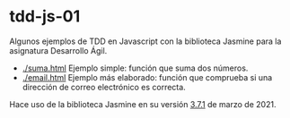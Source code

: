 # tdd-js-01

Algunos ejemplos de TDD en Javascript con la biblioteca Jasmine para la asignatura Desarrollo Ágil.

* [./suma.html](./suma.html) Ejemplo simple: función que suma dos números.
* [./email.html](./email.html) Ejemplo más elaborado: función que comprueba si una dirección de correo electrónico es correcta.

Hace uso de la biblioteca Jasmine en su versión [3.7.1](https://github.com/jasmine/jasmine/releases/tag/v3.7.1) de marzo de 2021.
